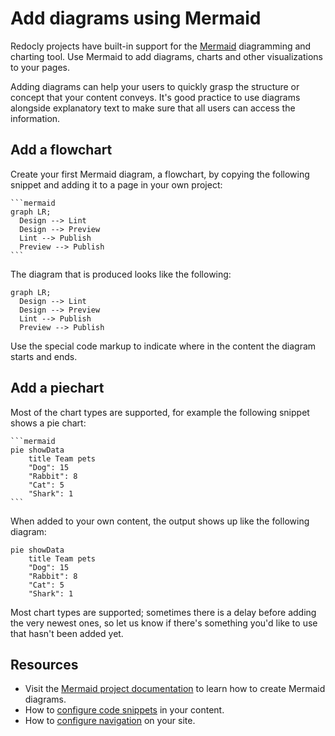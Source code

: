 # Add diagrams using Mermaid

Redocly projects have built-in support for the [Mermaid](https://mermaid.js.org/) diagramming and charting tool.
Use Mermaid to add diagrams, charts and other visualizations to your pages.

Adding diagrams can help your users to quickly grasp the structure or concept that your content conveys.
It's good practice to use diagrams alongside explanatory text to make sure that all users can access the information.

## Add a flowchart

Create your first Mermaid diagram, a flowchart, by copying the following snippet and adding it to a page in your own project:

````text
```mermaid
graph LR;
  Design --> Lint
  Design --> Preview
  Lint --> Publish
  Preview --> Publish
```
````

The diagram that is produced looks like the following:

```mermaid
graph LR;
  Design --> Lint
  Design --> Preview
  Lint --> Publish
  Preview --> Publish
```

Use the special code markup to indicate where in the content the diagram starts and ends.

## Add a piechart

Most of the chart types are supported, for example the following snippet shows a pie chart:

````text
```mermaid
pie showData
    title Team pets
    "Dog": 15
    "Rabbit": 8
    "Cat": 5
    "Shark": 1
```
````

When added to your own content, the output shows up like the following diagram:

```mermaid
pie showData
    title Team pets
    "Dog": 15
    "Rabbit": 8
    "Cat": 5
    "Shark": 1
```

Most chart types are supported; sometimes there is a delay before adding the very newest ones, so let us know if there's something you'd like to use that hasn't been added yet.

## Resources

* Visit the [Mermaid project documentation](https://mermaid.js.org/intro/#diagram-types) to learn how to create Mermaid diagrams.
* How to [configure code snippets](./configure-code-snippets.md) in your content.
* How to [configure navigation](../navigation/index.md) on your site.
